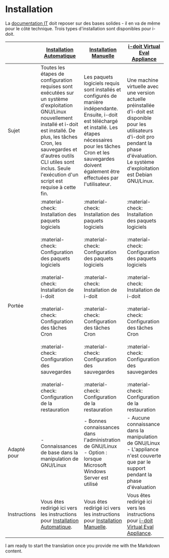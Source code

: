 # Installation

La [documentation IT](../glossary.md) doit reposer sur des bases solides - il en va de même pour le côté technique. Trois types d'installation sont disponibles pour i-doit.

|     | [Installation Automatique](automatic-installation.md) | [Installation Manuelle](manual-installation/index.md) | [i-doit Virtual Eval Appliance](i-doit-virtual-eval-appliance/index.md) |
| --- | --- | --- | --- |
| Sujet | Toutes les étapes de configuration requises sont exécutées sur un système d'exploitation GNU/Linux nouvellement installé et i-doit est installé. De plus, les tâches Cron, les sauvegardes et d'autres outils CLI utiles sont inclus. Seule l'exécution d'un script est requise à cette fin. | Les paquets logiciels requis sont installés et configurés de manière indépendante. Ensuite, i-doit est téléchargé et installé. Les étapes nécessaires pour les tâches Cron et les sauvegardes doivent également être effectuées par l'utilisateur. | Une machine virtuelle avec une version actuelle préinstallée d'i-doit est disponible pour les utilisateurs d'i-doit pro pendant la phase d'évaluation. Le système d'exploitation est Debian GNU/Linux. |
| Portée | :material-check: Installation des paquets logiciels<br><br>:material-check: Configuration des paquets logiciels<br><br>:material-check: Installation de i-doit<br><br>:material-check: Configuration des tâches Cron<br><br>:material-check: Configuration des sauvegardes<br><br>:material-check: Configuration de la restauration | :material-check: Installation des paquets logiciels<br><br>:material-check: Configuration des paquets logiciels<br><br>:material-check: Installation de i-doit<br><br>:material-check: Configuration des tâches Cron<br><br>:material-check: Configuration des sauvegardes<br><br>:material-check: Configuration de la restauration | :material-check: Installation des paquets logiciels<br><br>:material-check: Configuration des paquets logiciels<br><br>:material-check: Installation de i-doit<br><br>:material-check: Configuration des tâches Cron<br><br>:material-check: Configuration des sauvegardes<br><br>:material-check: Configuration de la restauration |
| Adapté pour | - Connaissances de base dans la manipulation de GNU/Linux | - Bonnes connaissances dans l'administration de GNU/Linux<br>- Option : lorsque Microsoft Windows Server est utilisé | - Aucune connaissance dans la manipulation de GNU/Linux<br>- L'appliance n'est couverte que par le support pendant la phase d'évaluation |
| Instructions | Vous êtes redirigé ici vers les instructions pour [Installation Automatique](automatic-installation.md). | Vous êtes redirigé ici vers les instructions pour [Installation Manuelle](manual-installation/index.md). | Vous êtes redirigé ici vers les instructions pour [i-doit Virtual Eval Appliance](i-doit-virtual-eval-appliance/index.md). |

I am ready to start the translation once you provide me with the Markdown content.
